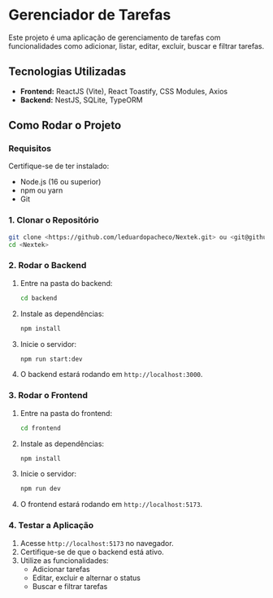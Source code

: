 # Gerenciador de Tarefas

Este projeto é uma aplicação de gerenciamento de tarefas com funcionalidades como adicionar, listar, editar, excluir, buscar e filtrar tarefas.

## Tecnologias Utilizadas

- **Frontend:** ReactJS (Vite), React Toastify, CSS Modules, Axios
- **Backend:** NestJS, SQLite, TypeORM

## Como Rodar o Projeto

### Requisitos

Certifique-se de ter instalado:

- Node.js (16 ou superior)
- npm ou yarn
- Git

### 1. Clonar o Repositório

```bash
git clone <https://github.com/leduardopacheco/Nextek.git> ou <git@github.com:leduardopacheco/Nextek.git>
cd <Nextek>
```

### 2. Rodar o Backend

1. Entre na pasta do backend:
   ```bash
   cd backend
   ```
2. Instale as dependências:
   ```bash
   npm install
   ```
3. Inicie o servidor:
   ```bash
   npm run start:dev
   ```
4. O backend estará rodando em `http://localhost:3000`.

### 3. Rodar o Frontend

1. Entre na pasta do frontend:
   ```bash
   cd frontend
   ```
2. Instale as dependências:
   ```bash
   npm install
   ```
3. Inicie o servidor:
   ```bash
   npm run dev
   ```
5. O frontend estará rodando em `http://localhost:5173`.

### 4. Testar a Aplicação

1. Acesse `http://localhost:5173` no navegador.
2. Certifique-se de que o backend está ativo.
3. Utilize as funcionalidades:
   - Adicionar tarefas
   - Editar, excluir e alternar o status
   - Buscar e filtrar tarefas
